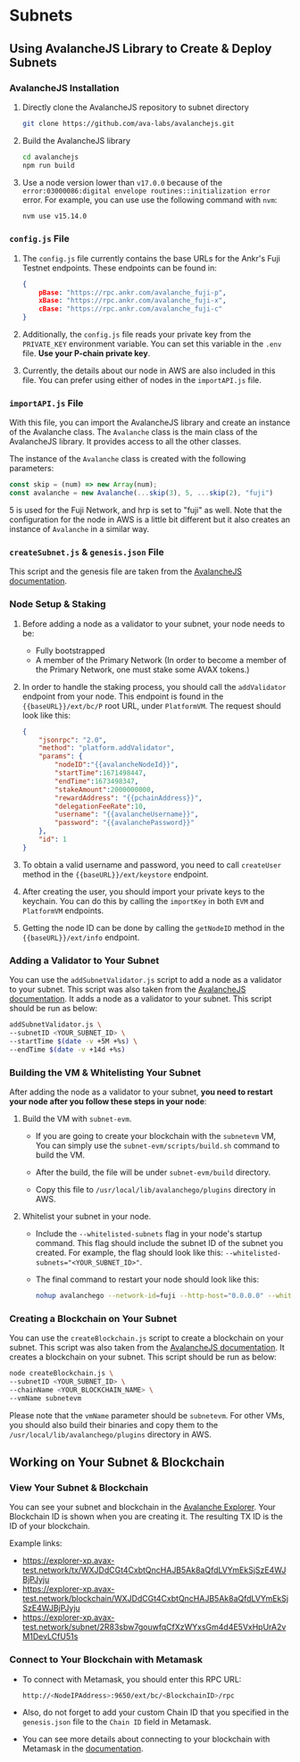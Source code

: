 # Subnets

## Using AvalancheJS Library to Create & Deploy Subnets

### AvalancheJS Installation

1. Directly clone the AvalancheJS repository to subnet directory

    ```bash
    git clone https://github.com/ava-labs/avalanchejs.git
    ```

2. Build the AvalancheJS library

    ```bash
    cd avalanchejs
    npm run build
    ```

3. Use a node version lower than `v17.0.0` because of the `error:03000086:digital envelope routines::initialization error` error. For example, you can use use the following command with `nvm`:
    
    ```bash
    nvm use v15.14.0
    ```

### `config.js` File

1. The `config.js` file currently contains the base URLs for the Ankr's Fuji Testnet endpoints. These endpoints can be found in:

    ```json
    {
        pBase: "https://rpc.ankr.com/avalanche_fuji-p",
        xBase: "https://rpc.ankr.com/avalanche_fuji-x",
        cBase: "https://rpc.ankr.com/avalanche_fuji-c"
    }
    ```

2. Additionally, the `config.js` file reads your private key from the `PRIVATE_KEY` environment variable. You can set this variable in the `.env` file. **Use your P-chain private key**.

3. Currently, the details about our node in AWS are also included in this file. You can prefer using either of nodes in the `importAPI.js` file.


### `importAPI.js` File

With this file, you can import the AvalancheJS library and create an instance of the Avalanche class. The `Avalanche` class is the main class of the AvalancheJS library. It provides access to all the other classes.

The instance of the `Avalanche` class is created with the following parameters:

 ```js
const skip = (num) => new Array(num);
const avalanche = new Avalanche(...skip(3), 5, ...skip(2), "fuji")
```

5 is used for the Fuji Network, and hrp is set to "fuji" as well. Note that the configuration for the node in AWS is a little bit different but it also creates an instance of `Avalanche` in a similar way.


### `createSubnet.js` & `genesis.json` File

This script and the genesis file are taken from the [AvalancheJS documentation](https://docs.avax.network/subnets/create-a-evm-blockchain-on-subnet-with-avalanchejs).


### Node Setup & Staking

1. Before adding a node as a validator to your subnet, your node needs to be:
    - Fully bootstrapped
    - A member of the Primary Network (In order to become a member of the Primary Network, one must stake some AVAX tokens.)

2. In order to handle the staking process, you should call the `addValidator` endpoint from your node. This endpoint is found in the `{{baseURL}}/ext/bc/P` root URL, under `PlatformVM`. The request should look like this: 

    ```json
    {
        "jsonrpc": "2.0",
        "method": "platform.addValidator",
        "params": {
            "nodeID":"{{avalancheNodeId}}",
            "startTime":1671498447,
            "endTime":1673498347,
            "stakeAmount":2000000000,
            "rewardAddress": "{{pchainAddress}}",
            "delegationFeeRate":10,
            "username": "{{avalancheUsername}}",
            "password": "{{avalanchePassword}}"
        },
        "id": 1
    }
    ```

3. To obtain a valid username and password, you need to call `createUser` method in the `{{baseURL}}/ext/keystore` endpoint.

4. After creating the user, you should import your private keys to the keychain. You can do this by calling the `importKey` in both `EVM` and `PlatformVM` endpoints.

5. Getting the node ID can be done by calling the `getNodeID` method in the `{{baseURL}}/ext/info` endpoint.


### Adding a Validator to Your Subnet

You can use the `addSubnetValidator.js` script to add a node as a validator to your subnet. This script was also taken from the [AvalancheJS documentation](https://docs.avax.network/subnets/create-a-evm-blockchain-on-subnet-with-avalanchejs). It adds a node as a validator to your subnet. This script should be run as below:

```bash
addSubnetValidator.js \
--subnetID <YOUR_SUBNET_ID> \
--startTime $(date -v +5M +%s) \
--endTime $(date -v +14d +%s)
```

### Building the VM & Whitelisting Your Subnet

After adding the node as a validator to your subnet, **you need to restart your node after you follow these steps in your node**:

1. Build the VM with `subnet-evm`. 

    * If you are going to create your blockchain with the `subnetevm` VM, You can simply use the `subnet-evm/scripts/build.sh` command to build the VM.
   
    * After the build, the file will be under `subnet-evm/build` directory.

    * Copy this file to `/usr/local/lib/avalanchego/plugins` directory in AWS.

2. Whitelist your subnet in your node.
    
    * Include the `--whitelisted-subnets` flag in your node's startup command. 
    This flag should include the subnet ID of the subnet you created. For example, the flag should look like this: `--whitelisted-subnets="<YOUR_SUBNET_ID>"`.

    * The final command to restart your node should look like this:

        ```bash
        nohup avalanchego --network-id=fuji --http-host="0.0.0.0" --whitelisted-subnets=<YOUR_SUBNET_ID_1>, <YOUR_SUBNET_ID_2> 
        ```

### Creating a Blockchain on Your Subnet

You can use the `createBlockchain.js` script to create a blockchain on your subnet. This script was also taken from the [AvalancheJS documentation](https://docs.avax.network/subnets/create-a-evm-blockchain-on-subnet-with-avalanchejs). It creates a blockchain on your subnet. This script should be run as below:

```bash
node createBlockchain.js \  
--subnetID <YOUR_SUBNET_ID> \
--chainName <YOUR_BLOCKCHAIN_NAME> \
--vmName subnetevm
```

Please note that the `vmName` parameter should be `subnetevm`. For other VMs, you should also build their binaries and copy them to the `/usr/local/lib/avalanchego/plugins` directory in AWS.


## Working on Your Subnet & Blockchain

### View Your Subnet & Blockchain

You can see your subnet and blockchain in the [Avalanche Explorer](https://explorer-xp.avax-test.network/). Your Blockchain ID is shown when you are creating it. The resulting TX ID is the ID of your blockchain.

Example links:

* https://explorer-xp.avax-test.network/tx/WXJDdCGt4CxbtQncHAJB5Ak8aQfdLVYmEkSjSzE4WJBjPJyju
* https://explorer-xp.avax-test.network/blockchain/WXJDdCGt4CxbtQncHAJB5Ak8aQfdLVYmEkSjSzE4WJBjPJyju
* https://explorer-xp.avax-test.network/subnet/2R83sbw7gouwfqCfXzWYxsGm4d4E5VxHpUrA2vM1DevLCfU51s

### Connect to Your Blockchain with Metamask

* To connect with Metamask, you should enter this RPC URL:

    ```bash
    http://<NodeIPAddress>:9650/ext/bc/<BlockchainID>/rpc
    ```

* Also, do not forget to add your custom Chain ID that you specified in the `genesis.json` file to the `Chain ID` field in Metamask.

* You can see more details about connecting to your blockchain with Metamask in the [documentation](https://docs.avax.network/subnets/deploy-a-smart-contract-on-your-evm#step-1-setting-up-metamask).
